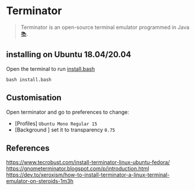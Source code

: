 # Terminator
> Terminator is an open-source terminal emulator programmed in Java [:books:](https://en.wikipedia.org/wiki/Terminator_(terminal_emulator)).

## installing on Ubuntu 18.04/20.04
Open the terminal to run [install.bash](install.bash)
```
bash install.bash
```

## Customisation
Open terminator and go to preferences to change:
* [Profiles]  `Ubuntu Mono Regular 15` 
* [Background ] set it to transparency `0.75`

## References
https://www.tecrobust.com/install-terminator-linux-ubuntu-fedora/  
https://gnometerminator.blogspot.com/p/introduction.html  
https://dev.to/xeroxism/how-to-install-terminator-a-linux-terminal-emulator-on-steroids-1m3h   
